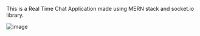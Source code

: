 This is a Real Time Chat Application made using MERN stack and socket.io library.





![image](https://github.com/MayankMaloo192/chit-chat/assets/87478964/f9b55603-1a4a-490f-b9b7-76d0ead043c5)

